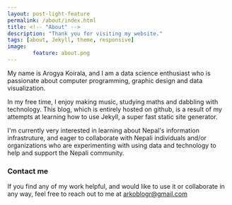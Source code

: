 ```yaml
---
layout: post-light-feature
permalink: /about/index.html
title: <!-- "About" -->
description: "Thank you for visiting my website." 
tags: [about, Jekyll, theme, responsive]
image: 
        feature: about.png
---
```


My name is Arogya Koirala, and I am a data science enthusiast who is passionate about computer programming, graphic design and data visualization. 

In my free time, I enjoy making music, studying maths and dabbling with technology. This blog, which is entirely hosted on github, is a result of my attempts at learning how to use Jekyll, a super fast static site generator. 

I'm currently very interested in learning about Nepal's information infrastruture, and eager to collaborate with Nepali individuals and/or organizations who are experimenting with using data and technology to help and support the Nepali community. 

### Contact me

If you find any of my work helpful, and would like to use it or collaborate in any way, feel free to reach out to me at [arkoblogr@gmail.com](mailto:arkoblogr@gmail.com)

